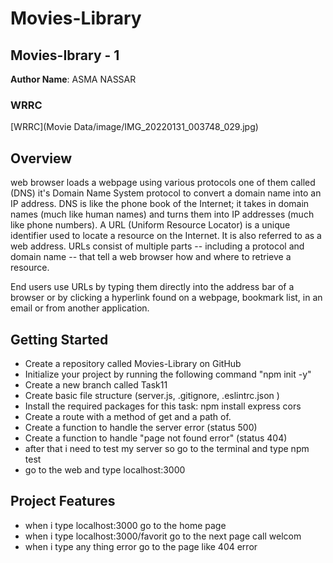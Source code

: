 # Movies-Library
## Movies-Ibrary - 1

**Author Name**: ASMA NASSAR

### WRRC
[WRRC](Movie Data/image/IMG_20220131_003748_029.jpg)

## Overview

web browser loads a webpage using various protocols one of them called (DNS) it's Domain Name System protocol to convert a domain name into an IP address.
DNS is like the phone book of the Internet; it takes in domain names (much like human names) and turns them into IP addresses (much like phone numbers).
A URL (Uniform Resource Locator) is a unique identifier used to locate a resource on the Internet. It is also referred to as a web address. URLs consist of multiple parts -- including a protocol and domain name -- that tell a web browser how and where to retrieve a resource.

End users use URLs by typing them directly into the address bar of a browser or by clicking a hyperlink found on a webpage, bookmark list, in an email or from another application.


## Getting Started

- Create a repository called Movies-Library on GitHub
- Initialize your project by running the following command "npm init -y"
- Create a new branch called Task11
- Create basic file structure (server.js, .gitignore, .eslintrc.json )
- Install the required packages for this task: npm install express cors
- Create a route with a method of get and a path of.
- Create a function to handle the server error (status 500)
- Create a function to handle "page not found error" (status 404)
- after that i need to test my server so go to the terminal and type npm test
- go to the web and type localhost:3000


## Project Features
- when i type localhost:3000 go to the home page
- when i type localhost:3000/favorit go to the next page call welcom
- when i type any thing error go to the page like 404 error 